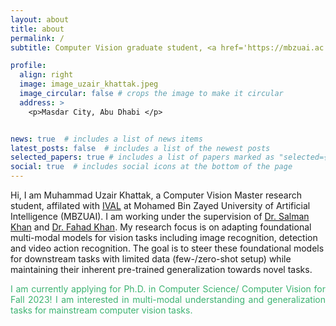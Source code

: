```yaml
---
layout: about
title: about
permalink: /
subtitle: Computer Vision graduate student, <a href='https://mbzuai.ac.ae/'>MBZUAI</a>, Abu-Dhabi - BSc from <a href='https://seecs.nust.edu.pk/'>SEECS, NUST</a>, Pakistan.

profile:
  align: right
  image: image_uzair_khattak.jpeg
  image_circular: false # crops the image to make it circular
  address: >
    <p>Masdar City, Abu Dhabi </p>


news: true  # includes a list of news items
latest_posts: false  # includes a list of the newest posts
selected_papers: true # includes a list of papers marked as "selected={true}"
social: true  # includes social icons at the bottom of the page
---
```


Hi, I am Muhammad Uzair Khattak, a Computer Vision Master research student, affilated with [IVAL](https://www.ival-mbzuai.com/) at Mohamed Bin Zayed University of Artificial Intelligence (MBZUAI). I am working under the supervision of [Dr. Salman Khan](https://salman-h-khan.github.io/) and [Dr. Fahad Khan](https://sites.google.com/view/fahadkhans/home?pli=1&authuser=1). My research focus is on adapting foundational multi-modal models for vision tasks including image recognition, detection and video action recognition. The goal is to steer these foundational models for downstream tasks with limited data (few-/zero-shot setup) while maintaining their inherent pre-trained generalization towards novel tasks. 

<p align="justify" style="color:MediumSeaGreen;"> I am currently applying for Ph.D. in Computer Science/ Computer Vision for Fall 2023! I am interested in multi-modal understanding and generalization tasks for mainstream computer vision tasks.</p>